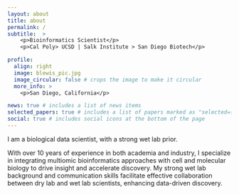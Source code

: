 ```yaml
---
layout: about
title: about
permalink: /
subtitle:  >
    <p>Bioinformatics Scientist</p>
    <p>Cal Poly> UCSD | Salk Institute > San Diego Biotech</p>

profile:
  align: right
  image: blewis_pic.jpg
  image_circular: false # crops the image to make it circular
  more_info: >
    <p>San Diego, California</p>

news: true # includes a list of news items
selected_papers: true # includes a list of papers marked as "selected={true}"
social: true # includes social icons at the bottom of the page
---
```


I am a biological data scientist, with a strong wet lab prior.

With over 10 years of experience in both academia and industry, I specialize in integrating multiomic bioinformatics approaches with cell and molecular biology to drive insight and accelerate discovery. My strong wet lab background and communication skills facilitate effective collaboration between dry lab and wet lab scientists, enhancing data-driven discovery.




